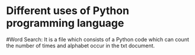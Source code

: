 # Different uses of Python programming language

#Word Search: 
It is a file which consists of a Python code which can count the number of times and alphabet occur in the txt document.
